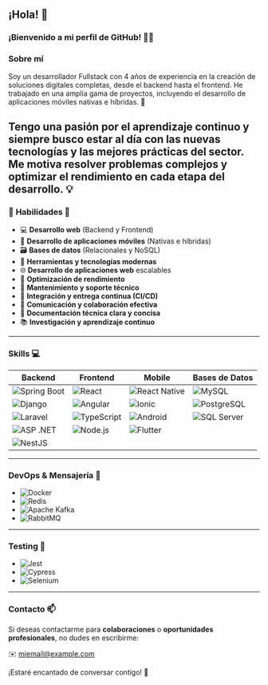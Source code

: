 ## ¡Hola! 👋  
### ¡Bienvenido a mi perfil de GitHub! 👨‍💻  

### Sobre mí  
Soy un desarrollador Fullstack con 4 años de experiencia en la creación de soluciones digitales completas, desde el backend hasta el frontend. He trabajado en una amplia gama de proyectos, incluyendo el desarrollo de aplicaciones móviles nativas e híbridas. 📱

Tengo una pasión por el aprendizaje continuo y siempre busco estar al día con las nuevas tecnologías y las mejores prácticas del sector. Me motiva resolver problemas complejos y optimizar el rendimiento en cada etapa del desarrollo. 💡
---

### 🚀 **Habilidades** 🔧

- 💻 **Desarrollo web** (Backend y Frontend)
- 📱 **Desarrollo de aplicaciones móviles** (Nativas e híbridas)
- 🗃️ **Bases de datos** (Relacionales y NoSQL)
- 🔧 **Herramientas y tecnologías modernas**
- 🌐 **Desarrollo de aplicaciones web** escalables
- 🚀 **Optimización de rendimiento**
- 🧰 **Mantenimiento y soporte técnico**
- 🧩 **Integración y entrega continua (CI/CD)**
- 💬 **Comunicación y colaboración efectiva**
- 📝 **Documentación técnica clara y concisa**
- 📚 **Investigación y aprendizaje continuo**

---

### **Skills** 💻

| Backend           | Frontend          | Mobile           | Bases de Datos    |
|-------------------|-------------------|------------------|-------------------|
| ![Spring Boot](https://img.shields.io/badge/-Spring%20Boot-6DB33F?logo=spring&logoColor=white)   | ![React](https://img.shields.io/badge/-React-61DAFB?logo=react&logoColor=black)   | ![React Native](https://img.shields.io/badge/-React%20Native-61DAFB?logo=react&logoColor=black)  | ![MySQL](https://img.shields.io/badge/-MySQL-4479A1?logo=mysql&logoColor=white)   |
| ![Django](https://img.shields.io/badge/-Django-092E20?logo=django&logoColor=white) | ![Angular](https://img.shields.io/badge/-Angular-DD0031?logo=angular&logoColor=white) | ![Ionic](https://img.shields.io/badge/-Ionic-3880FF?logo=ionic&logoColor=white) | ![PostgreSQL](https://img.shields.io/badge/-PostgreSQL-336791?logo=postgresql&logoColor=white) |
| ![Laravel](https://img.shields.io/badge/-Laravel-FF2D20?logo=laravel&logoColor=white) | ![TypeScript](https://img.shields.io/badge/-TypeScript-007ACC?logo=typescript&logoColor=white) | ![Android](https://img.shields.io/badge/-Android-3DDC84?logo=android&logoColor=white)         | ![SQL Server](https://img.shields.io/badge/-SQL%20Server-CC2927?logo=microsoft-sql-server&logoColor=white) |
| ![ASP .NET](https://img.shields.io/badge/-ASP%20.NET-512BD4?logo=dotnet&logoColor=white)  | ![Node.js](https://img.shields.io/badge/-Node.js-339933?logo=nodedotjs&logoColor=white) | ![Flutter](https://img.shields.io/badge/-Flutter-02569B?logo=flutter&logoColor=white)   |   |
| ![NestJS](https://img.shields.io/badge/-NestJS-E0234E?logo=nestjs&logoColor=white) |   |   |   |

---

### **DevOps & Mensajería** 🔧

- ![Docker](https://img.shields.io/badge/-Docker-2496ED?logo=docker&logoColor=white)
- ![Redis](https://img.shields.io/badge/-Redis-DC382D?logo=redis&logoColor=white)
- ![Apache Kafka](https://img.shields.io/badge/-Apache%20Kafka-231F20?logo=apache-kafka&logoColor=white)
- ![RabbitMQ](https://img.shields.io/badge/-RabbitMQ-FF6600?logo=rabbitmq&logoColor=white)

---

### **Testing** 🧪

- ![Jest](https://img.shields.io/badge/-Jest-C21325?logo=jest&logoColor=white)
- ![Cypress](https://img.shields.io/badge/-Cypress-17202C?logo=cypress&logoColor=white)
- ![Selenium](https://img.shields.io/badge/-Selenium-43B02A?logo=selenium&logoColor=white)

---

### **Contacto** 📫  
Si deseas contactarme para **colaboraciones** o **oportunidades profesionales**, no dudes en escribirme:  

✉️ [miemail@example.com](mailto:andersonsinaluisa@gmail.com)

¡Estaré encantado de conversar contigo! 🤝
